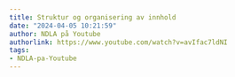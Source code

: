 ```yaml
---
title: Struktur og organisering av innhold
date: "2024-04-05 10:21:59"
author: NDLA på Youtube
authorlink: https://www.youtube.com/watch?v=avIfac7ldNI
tags:
- NDLA-pa-Youtube
---
```

